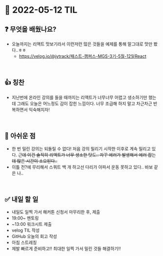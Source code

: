 # 📅 2022-05-12 TIL

## ❓ 무엇을 배웠나요?
- 오늘까지는 리액트 맛보기라서 이런저런 많은 것들을 예제를 통해 말그대로 맛만 봤다..ㅎㅎ
  - https://velog.io/@jytrack/패스트-캠퍼스-MGS-3기-5월-12일React
<br/>

## 👍 칭찬
- 지난번에 온라인 강의를 들을 때까지는 리액트가 너무너무 어렵고 생소하기만 했는데 그래도 오늘은 어느정도 감이 잡힌 느낌이다. 너무 조급해 하지 말고 차근차근 반복하면서 익숙해지자!

<br/>

## 🥲 아쉬운 점
- 한 번 밀린 강의는 되돌릴 수 없다! 처음 강의 밀리기 시작한 이후로 계속 밀리고 있다. ~~근데 이건 솔직히 리액트가 너무 생소한 탓도.. 자꾸 에러가 발생해서 에러 잡는 데 많은 시간이 소요된다..~~
- 이틀 전?에 무리해서 스쿼트 백 개 하고선 다리가 아파서 운동 못하고 있다.. 바보 같은 나..
<br/>

## ✅ 내일 할 일
- 내일도 일찍 가서 해커톤 신청서 마무리한 후, 제출
- 19:00~ 멘토링
- ~13:00 워크시트 제출
- velog TIL 작성
- GitHub 오늘의 회고 작성
- 아침 스트레칭
- 제발 빠르게 준비하고!! 최대한 일찍 가서 밀린 것들 해결하기!!
<br/>